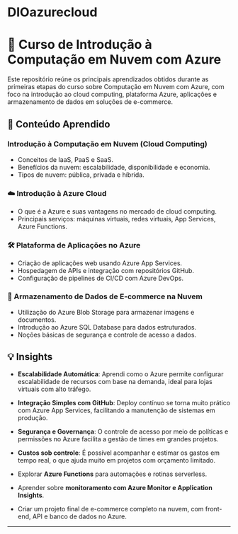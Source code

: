 # DIOazurecloud

# 📘 Curso de Introdução à Computação em Nuvem com Azure

Este repositório reúne os principais aprendizados obtidos durante as primeiras etapas do curso sobre Computação em Nuvem com Azure, com foco na introdução ao cloud computing, plataforma Azure, aplicações e armazenamento de dados em soluções de e-commerce.

## 🧠 Conteúdo Aprendido

### Introdução à Computação em Nuvem (Cloud Computing)
- Conceitos de IaaS, PaaS e SaaS.
- Benefícios da nuvem: escalabilidade, disponibilidade e economia.
- Tipos de nuvem: pública, privada e híbrida.

### ☁️ Introdução à Azure Cloud
- O que é a Azure e suas vantagens no mercado de cloud computing.
- Principais serviços: máquinas virtuais, redes virtuais, App Services, Azure Functions.

### 🛠️ Plataforma de Aplicações no Azure
- Criação de aplicações web usando Azure App Services.
- Hospedagem de APIs e integração com repositórios GitHub.
- Configuração de pipelines de CI/CD com Azure DevOps.

### 🛒 Armazenamento de Dados de E-commerce na Nuvem
- Utilização do Azure Blob Storage para armazenar imagens e documentos.
- Introdução ao Azure SQL Database para dados estruturados.
- Noções básicas de segurança e controle de acesso a dados.


## 💡 Insights

- **Escalabilidade Automática**: Aprendi como o Azure permite configurar escalabilidade de recursos com base na demanda, ideal para lojas virtuais com alto tráfego.
- **Integração Simples com GitHub**: Deploy contínuo se torna muito prático com Azure App Services, facilitando a manutenção de sistemas em produção.
- **Segurança e Governança**: O controle de acesso por meio de políticas e permissões no Azure facilita a gestão de times em grandes projetos.
- **Custos sob controle**: É possível acompanhar e estimar os gastos em tempo real, o que ajuda muito em projetos com orçamento limitado.

- Explorar **Azure Functions** para automações e rotinas serverless.
- Aprender sobre **monitoramento com Azure Monitor e Application Insights**.
- Criar um projeto final de e-commerce completo na nuvem, com front-end, API e banco de dados no Azure.

---
